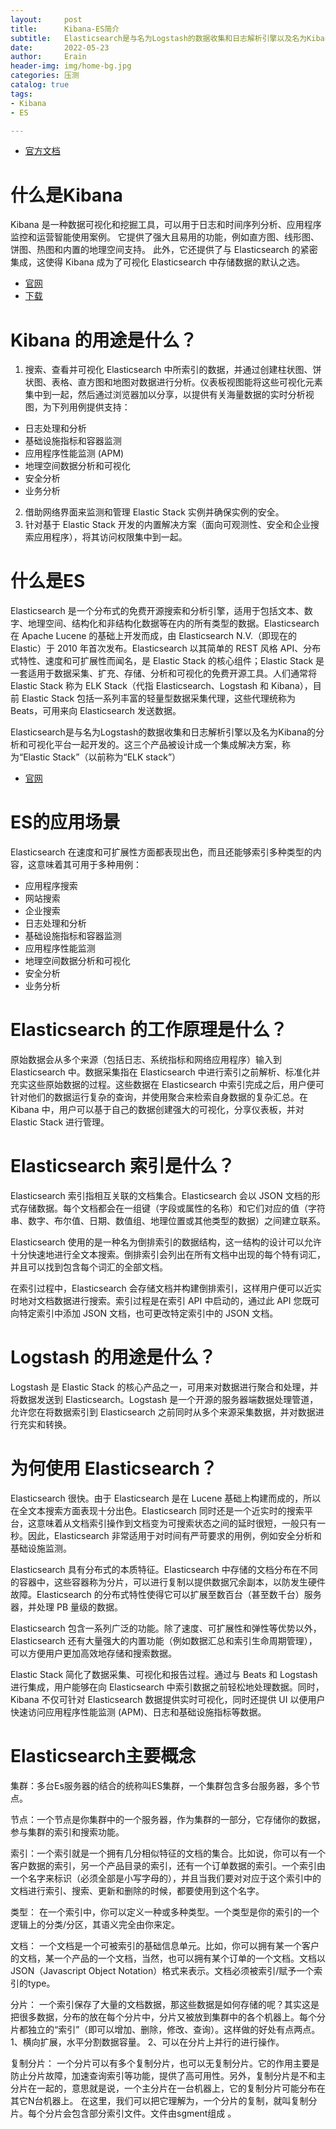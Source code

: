```yaml
---
layout:     post 
title:      Kibana-ES简介
subtitle:   Elasticsearch是与名为Logstash的数据收集和日志解析引擎以及名为Kibana的分析和可视化平台一起开发的。
date:       2022-05-23 
author:     Erain 
header-img: img/home-bg.jpg 
categories: 压测 
catalog: true 
tags:
- Kibana
- ES

---
```


- [官方文档](https://www.elastic.co/cn/what-is/)

# 什么是Kibana

Kibana 是一种数据可视化和挖掘工具，可以用于日志和时间序列分析、应用程序监控和运营智能使用案例。 它提供了强大且易用的功能，例如直方图、线形图、饼图、热图和内置的地理空间支持。 此外，它还提供了与 Elasticsearch
的紧密集成，这使得 Kibana 成为了可视化 Elasticsearch 中存储数据的默认之选。

- [官网](https://www.elastic.co/cn/kibana/)
- [下载](https://www.elastic.co/cn/downloads/kibana)

# Kibana 的用途是什么？

1. 搜索、查看并可视化 Elasticsearch
   中所索引的数据，并通过创建柱状图、饼状图、表格、直方图和地图对数据进行分析。仪表板视图能将这些可视化元素集中到一起，然后通过浏览器加以分享，以提供有关海量数据的实时分析视图，为下列用例提供支持：

- 日志处理和分析
- 基础设施指标和容器监测
- 应用程序性能监测 (APM)
- 地理空间数据分析和可视化
- 安全分析
- 业务分析

2. 借助网络界面来监测和管理 Elastic Stack 实例并确保实例的安全。
3. 针对基于 Elastic Stack 开发的内置解决方案（面向可观测性、安全和企业搜索应用程序），将其访问权限集中到一起。

# 什么是ES

Elasticsearch 是一个分布式的免费开源搜索和分析引擎，适用于包括文本、数字、地理空间、结构化和非结构化数据等在内的所有类型的数据。Elasticsearch 在 Apache Lucene 的基础上开发而成，由
Elasticsearch N.V.（即现在的 Elastic）于 2010 年首次发布。Elasticsearch 以其简单的 REST 风格 API、分布式特性、速度和可扩展性而闻名，是 Elastic Stack
的核心组件；Elastic Stack 是一套适用于数据采集、扩充、存储、分析和可视化的免费开源工具。人们通常将 Elastic Stack 称为 ELK Stack（代指 Elasticsearch、Logstash 和
Kibana），目前 Elastic Stack 包括一系列丰富的轻量型数据采集代理，这些代理统称为 Beats，可用来向 Elasticsearch 发送数据。

Elasticsearch是与名为Logstash的数据收集和日志解析引擎以及名为Kibana的分析和可视化平台一起开发的。这三个产品被设计成一个集成解决方案，称为“Elastic Stack”（以前称为“ELK stack”）

- [官网](https://www.elastic.co/cn/elasticsearch/)

# ES的应用场景

Elasticsearch 在速度和可扩展性方面都表现出色，而且还能够索引多种类型的内容，这意味着其可用于多种用例：

- 应用程序搜索
- 网站搜索
- 企业搜索
- 日志处理和分析
- 基础设施指标和容器监测
- 应用程序性能监测
- 地理空间数据分析和可视化
- 安全分析
- 业务分析

# Elasticsearch 的工作原理是什么？

原始数据会从多个来源（包括日志、系统指标和网络应用程序）输入到 Elasticsearch 中。数据采集指在 Elasticsearch 中进行索引之前解析、标准化并充实这些原始数据的过程。这些数据在 Elasticsearch
中索引完成之后，用户便可针对他们的数据运行复杂的查询，并使用聚合来检索自身数据的复杂汇总。在 Kibana 中，用户可以基于自己的数据创建强大的可视化，分享仪表板，并对 Elastic Stack 进行管理。

# Elasticsearch 索引是什么？

Elasticsearch 索引指相互关联的文档集合。Elasticsearch 会以 JSON
文档的形式存储数据。每个文档都会在一组键（字段或属性的名称）和它们对应的值（字符串、数字、布尔值、日期、数值组、地理位置或其他类型的数据）之间建立联系。

Elasticsearch 使用的是一种名为倒排索引的数据结构，这一结构的设计可以允许十分快速地进行全文本搜索。倒排索引会列出在所有文档中出现的每个特有词汇，并且可以找到包含每个词汇的全部文档。

在索引过程中，Elasticsearch 会存储文档并构建倒排索引，这样用户便可以近实时地对文档数据进行搜索。索引过程是在索引 API 中启动的，通过此 API 您既可向特定索引中添加 JSON 文档，也可更改特定索引中的 JSON 文档。

# Logstash 的用途是什么？

Logstash 是 Elastic Stack 的核心产品之一，可用来对数据进行聚合和处理，并将数据发送到 Elasticsearch。Logstash 是一个开源的服务器端数据处理管道，允许您在将数据索引到 Elasticsearch
之前同时从多个来源采集数据，并对数据进行充实和转换。

# 为何使用 Elasticsearch？

Elasticsearch 很快。由于 Elasticsearch 是在 Lucene 基础上构建而成的，所以在全文本搜索方面表现十分出色。Elasticsearch
同时还是一个近实时的搜索平台，这意味着从文档索引操作到文档变为可搜索状态之间的延时很短，一般只有一秒。因此，Elasticsearch 非常适用于对时间有严苛要求的用例，例如安全分析和基础设施监测。

Elasticsearch 具有分布式的本质特征。Elasticsearch 中存储的文档分布在不同的容器中，这些容器称为分片，可以进行复制以提供数据冗余副本，以防发生硬件故障。Elasticsearch
的分布式特性使得它可以扩展至数百台（甚至数千台）服务器，并处理 PB 量级的数据。

Elasticsearch 包含一系列广泛的功能。除了速度、可扩展性和弹性等优势以外，Elasticsearch 还有大量强大的内置功能（例如数据汇总和索引生命周期管理），可以方便用户更加高效地存储和搜索数据。

Elastic Stack 简化了数据采集、可视化和报告过程。通过与 Beats 和 Logstash 进行集成，用户能够在向 Elasticsearch 中索引数据之前轻松地处理数据。同时，Kibana 不仅可针对
Elasticsearch 数据提供实时可视化，同时还提供 UI 以便用户快速访问应用程序性能监测 (APM)、日志和基础设施指标等数据。

# Elasticsearch主要概念

集群：多台Es服务器的结合的统称叫ES集群，一个集群包含多台服务器，多个节点。

节点：一个节点是你集群中的一个服务器，作为集群的一部分，它存储你的数据，参与集群的索引和搜索功能。

索引：一个索引就是一个拥有几分相似特征的文档的集合。比如说，你可以有一个客户数据的索引，另一个产品目录的索引，还有一个订单数据的索引。一个索引由一个名字来标识（必须全部是小写字母的），并且当我们要对对应于这个索引中的文档进行索引、搜索、更新和删除的时候，都要使用到这个名字。

类型： 在一个索引中，你可以定义一种或多种类型。一个类型是你的索引的一个逻辑上的分类/分区，其语义完全由你来定。

文档： 一个文档是一个可被索引的基础信息单元。比如，你可以拥有某一个客户的文档，某一个产品的一个文档，当然，也可以拥有某个订单的一个文档。文档以JSON（Javascript Object
Notation）格式来表示。文档必须被索引/赋予一个索引的type。

分片： 一个索引保存了大量的文档数据，那这些数据是如何存储的呢？其实这是把很多数据，分布的放在每个分片中，分片又被放到集群中的各个机器上。每个分片都独立的“索引”（即可以增加、删除，修改、查询）。这样做的好处有点两点。
1、横向扩展，水平分割数据容量。 2、可以在分片上并行的进行操作。

复制分片： 一个分片可以有多个复制分片，也可以无复制分片。它的作用主要是防止分片故障，加速查询索引等功能，提供了高可用性。另外，复制分片是不和主分片在一起的，意思就是说，一个主分片在一台机器上，它的复制分片可能分布在其它N台机器上。
在这里，我们可以把它理解为，一个分片的复制，就叫复制分片。每个分片会包含部分索引文件。文件由sgment组成 。